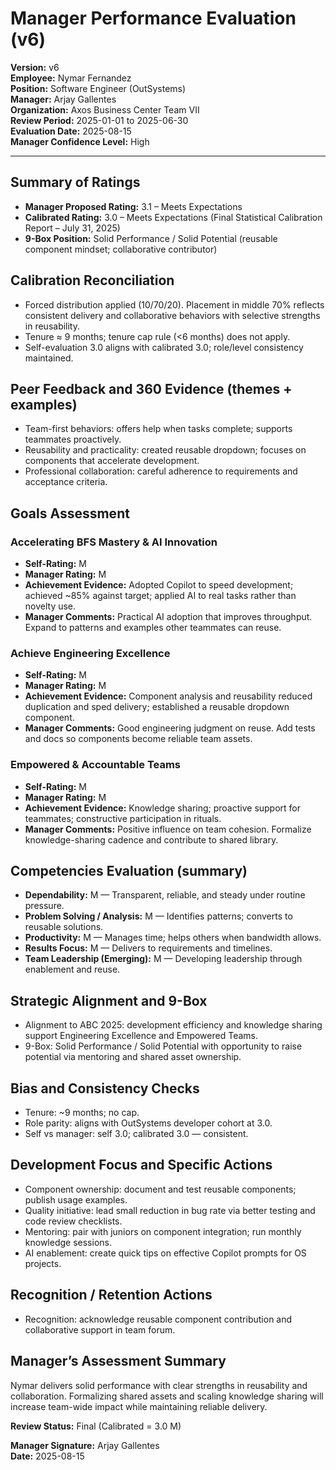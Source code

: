 # Manager Performance Evaluation (v6)

**Version:** v6  
**Employee:** Nymar Fernandez  
**Position:** Software Engineer (OutSystems)  
**Manager:** Arjay Gallentes  
**Organization:** Axos Business Center Team VII  
**Review Period:** 2025-01-01 to 2025-06-30  
**Evaluation Date:** 2025-08-15  
**Manager Confidence Level:** High

---

## Summary of Ratings
- **Manager Proposed Rating:** 3.1 – Meets Expectations  
- **Calibrated Rating:** 3.0 – Meets Expectations (Final Statistical Calibration Report – July 31, 2025)  
- **9-Box Position:** Solid Performance / Solid Potential (reusable component mindset; collaborative contributor)

## Calibration Reconciliation
- Forced distribution applied (10/70/20). Placement in middle 70% reflects consistent delivery and collaborative behaviors with selective strengths in reusability.  
- Tenure ≈ 9 months; tenure cap rule (<6 months) does not apply.  
- Self-evaluation 3.0 aligns with calibrated 3.0; role/level consistency maintained.

## Peer Feedback and 360 Evidence (themes + examples)
- Team-first behaviors: offers help when tasks complete; supports teammates proactively.  
- Reusability and practicality: created reusable dropdown; focuses on components that accelerate development.  
- Professional collaboration: careful adherence to requirements and acceptance criteria.

## Goals Assessment

### Accelerating BFS Mastery & AI Innovation
- **Self-Rating:** M  
- **Manager Rating:** M  
- **Achievement Evidence:** Adopted Copilot to speed development; achieved ~85% against target; applied AI to real tasks rather than novelty use.  
- **Manager Comments:** Practical AI adoption that improves throughput. Expand to patterns and examples other teammates can reuse.

### Achieve Engineering Excellence
- **Self-Rating:** M  
- **Manager Rating:** M  
- **Achievement Evidence:** Component analysis and reusability reduced duplication and sped delivery; established a reusable dropdown component.  
- **Manager Comments:** Good engineering judgment on reuse. Add tests and docs so components become reliable team assets.

### Empowered & Accountable Teams
- **Self-Rating:** M  
- **Manager Rating:** M  
- **Achievement Evidence:** Knowledge sharing; proactive support for teammates; constructive participation in rituals.  
- **Manager Comments:** Positive influence on team cohesion. Formalize knowledge-sharing cadence and contribute to shared library.

## Competencies Evaluation (summary)
- **Dependability:** M — Transparent, reliable, and steady under routine pressure.  
- **Problem Solving / Analysis:** M — Identifies patterns; converts to reusable solutions.  
- **Productivity:** M — Manages time; helps others when bandwidth allows.  
- **Results Focus:** M — Delivers to requirements and timelines.  
- **Team Leadership (Emerging):** M — Developing leadership through enablement and reuse.

## Strategic Alignment and 9-Box
- Alignment to ABC 2025: development efficiency and knowledge sharing support Engineering Excellence and Empowered Teams.  
- 9-Box: Solid Performance / Solid Potential with opportunity to raise potential via mentoring and shared asset ownership.

## Bias and Consistency Checks
- Tenure: ~9 months; no cap.  
- Role parity: aligns with OutSystems developer cohort at 3.0.  
- Self vs manager: self 3.0; calibrated 3.0 — consistent.

## Development Focus and Specific Actions
- Component ownership: document and test reusable components; publish usage examples.  
- Quality initiative: lead small reduction in bug rate via better testing and code review checklists.  
- Mentoring: pair with juniors on component integration; run monthly knowledge sessions.  
- AI enablement: create quick tips on effective Copilot prompts for OS projects.

## Recognition / Retention Actions
- Recognition: acknowledge reusable component contribution and collaborative support in team forum.

## Manager’s Assessment Summary
Nymar delivers solid performance with clear strengths in reusability and collaboration. Formalizing shared assets and scaling knowledge sharing will increase team-wide impact while maintaining reliable delivery.

**Review Status:** Final (Calibrated = 3.0 M)

**Manager Signature:** Arjay Gallentes  
**Date:** 2025-08-15


